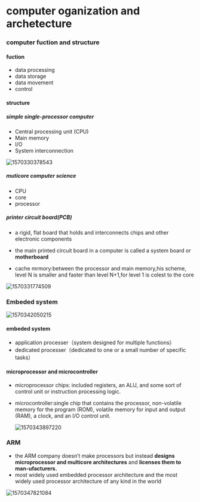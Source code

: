 # computer oganization and archetecture

### computer fuction and structure

#### fuction

- data processing
- data storage
- data movement
- control

#### structure

##### simple single-processor computer

- Central  processing  unit  (CPU)
- Main memory
- I/O
- System  interconnection

![1570330378543](C:\Users\李甘霖\AppData\Roaming\Typora\typora-user-images\1570330378543.png)

##### muticore computer science

- CPU
- core
- processor

##### printer circuit board(PCB)

-  a rigid, flat board that holds and interconnects chips and other electronic components

- the main printed circuit board in a computer is called a system board or **motherboard**
- cache mrmory:between the processor and main memory,his scheme, level N is smaller and faster than level N+1,for level 1 is colest to the core 

![1570331774509](C:\Users\李甘霖\AppData\Roaming\Typora\typora-user-images\1570331774509.png)

### Embeded system

![1570342050215](C:\Users\李甘霖\AppData\Roaming\Typora\typora-user-images\1570342050215.png)

#### embeded system

- application processer（system designed for multiple functions）
- dedicated processer（dedicated to one or a small number of specific tasks）

#### microprocessor and microcontroller

- microprocessor chips: included registers, an ALU, and some sort of control unit or instruction processing logic. 

- microcontroller:single chip that contains the processor, non-volatile memory for the program (ROM), volatile memory for input and output (RAM), a clock, and an I/O control unit. 

  ![1570343897220](C:\Users\李甘霖\AppData\Roaming\Typora\typora-user-images\1570343897220.png)

### ARM

-  the ARM company  doesn’t  make  processors  but  instead **designs microprocessor and multicore architectures** and **licenses them to man-ufacturers.**
- most  widely  used  embedded  processor  architecture  and  the  most  widely  used processor architecture of any kind in the world 

![1570347821084](C:\Users\李甘霖\AppData\Roaming\Typora\typora-user-images\1570347821084.png)

